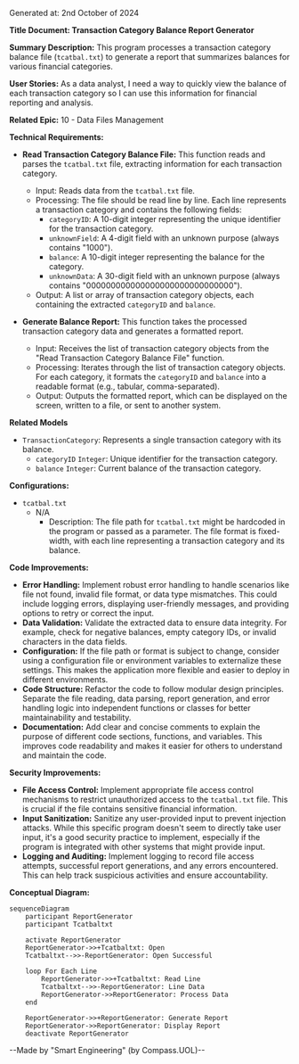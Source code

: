 Generated at: 2nd October of 2024

**Title Document: Transaction Category Balance Report Generator**

**Summary Description:**
This program processes a transaction category balance file (`tcatbal.txt`) to generate a report that summarizes balances for various financial categories. 

**User Stories:**
As a data analyst, I need a way to quickly view the balance of each transaction category so I can use this information for financial reporting and analysis.

**Related Epic:**
10 - Data Files Management

**Technical Requirements:**

- **Read Transaction Category Balance File:** This function reads and parses the `tcatbal.txt` file, extracting information for each transaction category.
  - Input: Reads data from the `tcatbal.txt` file.
  - Processing: The file should be read line by line. Each line represents a transaction category and contains the following fields:
    - `categoryID`: A 10-digit integer representing the unique identifier for the transaction category.
    - `unknownField`: A 4-digit field with an unknown purpose (always contains "1000").
    - `balance`: A 10-digit integer representing the balance for the category.
    - `unknownData`: A 30-digit field with an unknown purpose (always contains "000000000000000000000000000000").
  - Output: A list or array of transaction category objects, each containing the extracted `categoryID` and `balance`.

- **Generate Balance Report:** This function takes the processed transaction category data and generates a formatted report.
  - Input: Receives the list of transaction category objects from the "Read Transaction Category Balance File" function.
  - Processing:  Iterates through the list of transaction category objects. For each category, it formats the `categoryID` and `balance` into a readable format (e.g., tabular, comma-separated).
  - Output: Outputs the formatted report, which can be displayed on the screen, written to a file, or sent to another system.

**Related Models**

- `TransactionCategory`: Represents a single transaction category with its balance.
  - `categoryID` `Integer`: Unique identifier for the transaction category.
  - `balance` `Integer`:  Current balance of the transaction category.

**Configurations:**

- `tcatbal.txt`
  - N/A
	- Description: The file path for `tcatbal.txt` might be hardcoded in the program or passed as a parameter. The file format is fixed-width, with each line representing a transaction category and its balance.

**Code Improvements:**

- **Error Handling:** Implement robust error handling to handle scenarios like file not found, invalid file format, or data type mismatches. This could include logging errors, displaying user-friendly messages, and providing options to retry or correct the input.
- **Data Validation:** Validate the extracted data to ensure data integrity. For example, check for negative balances, empty category IDs, or invalid characters in the data fields.
- **Configuration:** If the file path or format is subject to change, consider using a configuration file or environment variables to externalize these settings. This makes the application more flexible and easier to deploy in different environments.
- **Code Structure:** Refactor the code to follow modular design principles. Separate the file reading, data parsing, report generation, and error handling logic into independent functions or classes for better maintainability and testability.
- **Documentation:** Add clear and concise comments to explain the purpose of different code sections, functions, and variables. This improves code readability and makes it easier for others to understand and maintain the code.

**Security Improvements:**

- **File Access Control:** Implement appropriate file access control mechanisms to restrict unauthorized access to the `tcatbal.txt` file. This is crucial if the file contains sensitive financial information.
- **Input Sanitization:** Sanitize any user-provided input to prevent injection attacks. While this specific program doesn't seem to directly take user input, it's a good security practice to implement, especially if the program is integrated with other systems that might provide input.
- **Logging and Auditing:** Implement logging to record file access attempts, successful report generations, and any errors encountered. This can help track suspicious activities and ensure accountability.

**Conceptual Diagram:**

```mermaid
sequenceDiagram
    participant ReportGenerator
    participant Tcatbaltxt

    activate ReportGenerator
    ReportGenerator->>+Tcatbaltxt: Open
    Tcatbaltxt-->>-ReportGenerator: Open Successful
    
    loop For Each Line
        ReportGenerator->>+Tcatbaltxt: Read Line
        Tcatbaltxt-->>-ReportGenerator: Line Data
        ReportGenerator->>ReportGenerator: Process Data
    end
    
    ReportGenerator->>+ReportGenerator: Generate Report
    ReportGenerator->>ReportGenerator: Display Report
    deactivate ReportGenerator
```

--Made by "Smart Engineering" (by Compass.UOL)--
